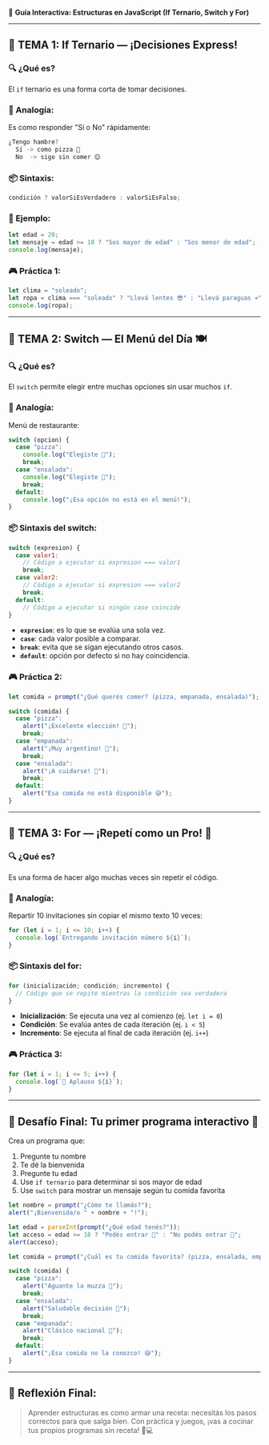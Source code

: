 📘 **Guía Interactiva: Estructuras en JavaScript (If Ternario, Switch y For)**

---

## 🎯 TEMA 1: If Ternario — ¡Decisiones Express!

### 🔍 ¿Qué es?

El `if` ternario es una forma corta de tomar decisiones.

### 🧠 Analogía:

Es como responder "Sí o No" rápidamente:

```js
¿Tengo hambre? 
  Sí -> como pizza 🍕
  No  -> sigo sin comer 😌
```

### 📦 Sintaxis:

```js
condición ? valorSiEsVerdadero : valorSiEsFalso;
```

### 🧪 Ejemplo:

```js
let edad = 20;
let mensaje = edad >= 18 ? "Sos mayor de edad" : "Sos menor de edad";
console.log(mensaje);
```

### 🎮 Práctica 1:

```js
let clima = "soleado";
let ropa = clima === "soleado" ? "Llevá lentes 😎" : "Llevá paraguas ☔";
console.log(ropa);
```

---

## 🎯 TEMA 2: Switch — El Menú del Día 🍽️

### 🔍 ¿Qué es?

El `switch` permite elegir entre muchas opciones sin usar muchos `if`.

### 🧠 Analogía:

Menú de restaurante:

```js
switch (opcion) {
  case "pizza":
    console.log("Elegiste 🍕");
    break;
  case "ensalada":
    console.log("Elegiste 🥗");
    break;
  default:
    console.log("¡Esa opción no está en el menú!");
}
```

### 📦 Sintaxis del switch:

```js
switch (expresion) {
  case valor1:
    // Código a ejecutar si expresion === valor1
    break;
  case valor2:
    // Código a ejecutar si expresion === valor2
    break;
  default:
    // Código a ejecutar si ningún case coincide
}
```

* **`expresion`**: es lo que se evalúa una sola vez.
* **`case`**: cada valor posible a comparar.
* **`break`**: evita que se sigan ejecutando otros casos.
* **`default`**: opción por defecto si no hay coincidencia.

### 🎮 Práctica 2:

```js
let comida = prompt("¿Qué querés comer? (pizza, empanada, ensalada)");

switch (comida) {
  case "pizza":
    alert("¡Excelente elección! 🍕");
    break;
  case "empanada":
    alert("¡Muy argentino! 🥟");
    break;
  case "ensalada":
    alert("¡A cuidarse! 🥗");
    break;
  default:
    alert("Esa comida no está disponible 😅");
}
```

---

## 🎯 TEMA 3: For — ¡Repetí como un Pro! 🔁

### 🔍 ¿Qué es?

Es una forma de hacer algo muchas veces sin repetir el código.

### 🧠 Analogía:

Repartir 10 invitaciones sin copiar el mismo texto 10 veces:

```js
for (let i = 1; i <= 10; i++) {
  console.log(`Entregando invitación número ${i}`);
}
```

### 📦 Sintaxis del for:

```js
for (inicialización; condición; incremento) {
  // Código que se repite mientras la condición sea verdadera
}
```

* **Inicialización**: Se ejecuta una vez al comienzo (ej. `let i = 0`)
* **Condición**: Se evalúa antes de cada iteración (ej. `i < 5`)
* **Incremento**: Se ejecuta al final de cada iteración (ej. `i++`)

### 🎮 Práctica 3:

```js
for (let i = 1; i <= 5; i++) {
  console.log(`👏 Aplauso ${i}`);
}
```

---

## 🧩 Desafío Final: Tu primer programa interactivo 🎉

Crea un programa que:

1. Pregunte tu nombre
2. Te dé la bienvenida
3. Pregunte tu edad
4. Use `if ternario` para determinar si sos mayor de edad
5. Use `switch` para mostrar un mensaje según tu comida favorita

```js
let nombre = prompt("¿Cómo te llamás?");
alert("¡Bienvenida/o " + nombre + "!");

let edad = parseInt(prompt("¿Qué edad tenés?"));
let acceso = edad >= 18 ? "Podés entrar 🚪" : "No podés entrar 🚫";
alert(acceso);

let comida = prompt("¿Cuál es tu comida favorita? (pizza, ensalada, empanada)");

switch (comida) {
  case "pizza":
    alert("Aguante la muzza 🍕");
    break;
  case "ensalada":
    alert("Saludable decisión 🥗");
    break;
  case "empanada":
    alert("Clásico nacional 🥟");
    break;
  default:
    alert("¡Esa comida no la conozco! 😅");
}
```

---

## 🚀 Reflexión Final:

> Aprender estructuras es como armar una receta: necesitás los pasos correctos para que salga bien.
> Con práctica y juegos, ¡vas a cocinar tus propios programas sin receta! 🍳💻
